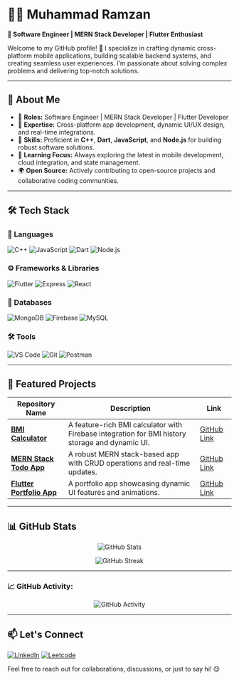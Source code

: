 # 👨‍💻 Muhammad Ramzan  
**🎯 Software Engineer | MERN Stack Developer | Flutter Enthusiast**

Welcome to my GitHub profile! 🚀 I specialize in crafting dynamic cross-platform mobile applications, building scalable backend systems, and creating seamless user experiences. I’m passionate about solving complex problems and delivering top-notch solutions.

---

## **🧐 About Me**  
- 💼 **Roles:** Software Engineer | MERN Stack Developer | Flutter Developer  
- 🎨 **Expertise:** Cross-platform app development, dynamic UI/UX design, and real-time integrations.  
- 🔧 **Skills:** Proficient in **C++**, **Dart**, **JavaScript**, and **Node.js** for building robust software solutions.  
- 🌱 **Learning Focus:** Always exploring the latest in mobile development, cloud integration, and state management.  
- 🌍 **Open Source:** Actively contributing to open-source projects and collaborative coding communities.  

---

## **🛠️ Tech Stack**

### **🚀 Languages**
![C++](https://img.shields.io/badge/-C++-00599C?style=for-the-badge&logo=cplusplus&logoColor=white)
![JavaScript](https://img.shields.io/badge/-JavaScript-F7DF1E?style=for-the-badge&logo=javascript&logoColor=black)
![Dart](https://img.shields.io/badge/-Dart-0175C2?style=for-the-badge&logo=dart&logoColor=white)
![Node.js](https://img.shields.io/badge/-Node.js-339933?style=for-the-badge&logo=nodedotjs&logoColor=white)

### **⚙️ Frameworks & Libraries**
![Flutter](https://img.shields.io/badge/-Flutter-02569B?style=for-the-badge&logo=flutter&logoColor=white)
![Express](https://img.shields.io/badge/-Express.js-000000?style=for-the-badge&logo=express&logoColor=white)
![React](https://img.shields.io/badge/-React-61DAFB?style=for-the-badge&logo=react&logoColor=black)

### **📂 Databases**
![MongoDB](https://img.shields.io/badge/-MongoDB-47A248?style=for-the-badge&logo=mongodb&logoColor=white)
![Firebase](https://img.shields.io/badge/-Firebase-FFCA28?style=for-the-badge&logo=firebase&logoColor=black)
![MySQL](https://img.shields.io/badge/-MySQL-4479A1?style=for-the-badge&logo=mysql&logoColor=white)

### **🛠️ Tools**
![VS Code](https://img.shields.io/badge/-VSCode-007ACC?style=for-the-badge&logo=visual-studio-code)
![Git](https://img.shields.io/badge/-Git-F05032?style=for-the-badge&logo=git&logoColor=white)
![Postman](https://img.shields.io/badge/-Postman-FF6C37?style=for-the-badge&logo=postman&logoColor=white)

---

## **🚀 Featured Projects**

| Repository Name                | Description                                      | Link |
|--------------------------------|--------------------------------------------------|------|
| **[BMI Calculator](#)**         | A feature-rich BMI calculator with Firebase integration for BMI history storage and dynamic UI. | [GitHub Link](#) |
| **[MERN Stack Todo App](#)**    | A robust MERN stack-based app with CRUD operations and real-time updates. | [GitHub Link](#) |
| **[Flutter Portfolio App](#)**  | A portfolio app showcasing dynamic UI features and animations. | [GitHub Link](#) |

---

## **📊 GitHub Stats**
<p align="center">
  <img src="https://github-readme-stats.vercel.app/api?username=muhammad-ramzan&show_icons=true&theme=dark" alt="GitHub Stats">
</p>

<p align="center">
  <img src="https://github-readme-streak-stats.herokuapp.com/?user=muhammad-ramzan&theme=dark" alt="GitHub Streak">
</p>

---

### 📈 GitHub Activity:
<p align="center">
  <img src="https://github-readme-activity-graph.vercel.app/graph?username=muhammad-ramzan&theme=react&hide_border=true" alt="GitHub Activity">
</p>

---

## **📫 Let's Connect**
[![LinkedIn](https://img.shields.io/badge/-LinkedIn-blue?style=flat-square&logo=LinkedIn&logoColor=white)](https://www.linkedin.com/in/muhammad-ramzan-aa15a2300/) 
[![Leetcode](https://img.shields.io/badge/-Leetcode-orange?style=flat-square&logo=Leetcode&logoColor=white)](https://leetcode.com/u/9kCWotUGkX/) 
  
Feel free to reach out for collaborations, discussions, or just to say hi! 😊
